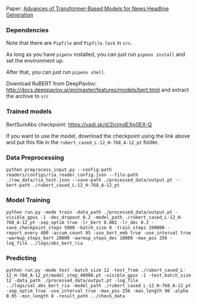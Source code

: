 
Paper: [Advances of Transformer-Based Models for News Headline Generation](https://arxiv.org/abs/2007.05044)


### Dependencies

Note that there are `Pipfile` and `Pipfile.lock` in `src`. 

As long as you have `pipenv` installed, you can just run `pipenv install` and set the environment up.

After that, you can just run `pipenv shell`. 

Download RuBERT from DeepPavlov: http://docs.deeppavlov.ai/en/master/features/models/bert.html and extract the archive to `src`

### Trained models

BertSumAbs checkpoint: https://yadi.sk/d/2jcjmdEXp0EX-Q

If you want to use the model, download the checkpoint using the link above and put this file in the `rubert_cased_L-12_H-768_A-12_pt` folder.

### Data Preprocessing
```
python preprocess_input.py --config-path readers/configs/ria_reader_config.json --file-path ./raw_data/ria_test.json --save-path ./processed_data/output.pt --bert-path ./rubert_cased_L-12_H-768_A-12_pt
```
### Model Training

```
python run.py -mode train -data_path ./processed_data/output.pt -visible_gpus -1 -dec_dropout 0.2 -model_path ./rubert_cased_L-12_H-768_A-12_pt -sep_optim true -lr_bert 0.002 -lr_dec 0.2 -save_checkpoint_steps 5000 -batch_size 8 -train_steps 200000 -report_every 400 -accum_count 95 -use_bert_emb true -use_interval true -warmup_steps_bert 20000 -warmup_steps_dec 10000 -max_pos 256 -log_file ../logs/abs_bert_ria
```

### Predicting

```
python run.py -mode test -batch_size 12 -test_from ./rubert_cased_L-12_H-768_A-12_pt/model_step_40000.pt -visible_gpus -1 -test_batch_size 12 -data_path ./processed_data/output.pt -log_file ../logs/val_abs_bert_ria -model_path ./rubert_cased_L-12_H-768_A-12_pt -sep_optim true -use_interval true -max_pos 256 -max_length 90 -alpha 0.95 -min_length 8 -result_path ../check_data
```
